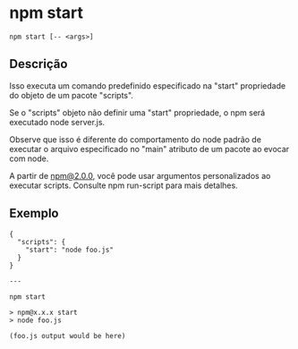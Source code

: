 # npm start

```
npm start [-- <args>]
```

## Descrição

Isso executa um comando predefinido especificado na "start" propriedade do objeto de um pacote "scripts".

Se o "scripts" objeto não definir uma "start" propriedade, o npm será executado node server.js.

Observe que isso é diferente do comportamento do node padrão de executar o arquivo especificado no "main" 
atributo de um pacote ao evocar com node.

A partir de npm@2.0.0, você pode usar argumentos personalizados ao executar scripts. 
Consulte npm run-script para mais detalhes.

## Exemplo

```
{
  "scripts": {
    "start": "node foo.js"
  }
}

---

npm start

> npm@x.x.x start
> node foo.js

(foo.js output would be here)
```